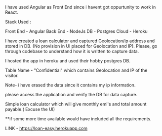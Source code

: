 I have used Angular as Front End since i havent got oppurtunity to work in React.

Stack Used : 

Front End - Angular
Back End - NodeJs
DB - Postgres
Cloud - Heroku

I have created a loan calculator and captured Geolocation/ip address and stored in DB. (No provision in UI placed for Geolocation and IP).
Please, go through codebase to understand how it is written to capture data.

I hosted the app in heroku and used their hobby postgres DB.

Table Name - "Confidential" which contains Geolocation and IP of the visitor.

Note- i have erased the data since it contains my ip information.

please access the application and verify the DB for data capture. 

Simple loan calculator which will give monthly emi's and total amount payable.( Excuse the UI)

**if some more time available would have included all the requirements.

LINK - https://loan-easy.herokuapp.com